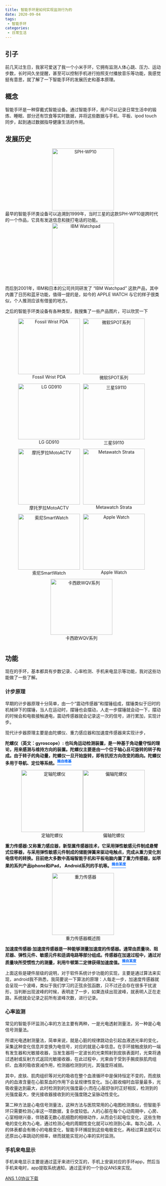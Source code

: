 ```yaml
---
title: 智能手环是如何实现监测行为的
date: 2020-09-04
tags:
 - 智能手环
categories: 
 - 日常生活
---
```


## 引子

前几天过生日，我家可爱送了我一个小米手环，它拥有监测人体心跳、压力、运动步数，长时间久坐提醒，甚至可以控制手机进行拍照支付播放音乐等功能，我感觉挺有意思，就了解了一下智能手环的发展历史和基本原理。

## 概念

智能手环是一种穿戴式智能设备。通过智能手环，用户可以记录日常生活中的锻炼、睡眠、部分还有饮食等实时数据，并将这些数据与手机、平板、ipod touch同步，起到通过数据指导健康生活的作用。 

## 发展历史

<div style="text-align:center"><img src="../../.vuepress/public/img/090401/01.png" alt="SPH-WP10" width="200px" height="200px"></div>
最早的智能手环类设备可以追溯到1999年，当时三星的这款SPH-WP10是跨时代的一个作品，它具有发送信息和拨打电话的功能。

<div style="text-align:center"><img src="../../.vuepress/public/img/090401/02.png" alt="IBM Watchpad" width="200px" height="200px"></div>
而后到2001年，IBM和日本的公司共同研发了 “IBM Watchpad” 这款产品，其中内置了日历和蓝牙功能，值得一提的是，如今的 APPLE WATCH 与它的样子很类似，个人推测应该有借鉴的地方。

之后的智能手环类设备有各种类型，我搜集了一些产品图片，可以欣赏一下
<div style="display:flex;justify-content:center;align-items:center;flex-wrap:wrap;">
    <div style="margin:0 10px 10px 0;width:200px;height:200px;text-align:center;">
        <img src="../../.vuepress/public/img/090401/03.png" alt="Fossil Wrist PDA" width="200px" height="180px">
        <span>Fossil Wrist PDA</span>
    </div>
    <div style="margin:0 10px 10px 0;width:200px;height:200px;text-align:center;">
        <img src="../../.vuepress/public/img/090401/04.png" alt="微软SPOT系列" width="200px" height="180px">
        <span>微软SPOT系列</span>
    </div>
    <div style="margin:0 10px 10px 0;width:200px;height:200px;text-align:center;">
        <img src="../../.vuepress/public/img/090401/05.png" alt="LG GD910" width="200px" height="180px">
        <span>LG GD910</span>
    </div>
    <div style="margin:0 10px 10px 0;width:200px;height:200px;text-align:center;">
        <img src="../../.vuepress/public/img/090401/06.png" alt="三星S9110" width="200px" height="180px">
        <span>三星S9110</span>
    </div>
    <div style="margin:0 10px 10px 0;width:200px;height:200px;text-align:center;">
        <img src="../../.vuepress/public/img/090401/07.png" alt="摩托罗拉MotoACTV" width="200px" height="180px">
        <span>摩托罗拉MotoACTV</span>
    </div>
    <div style="margin:0 10px 10px 0;width:200px;height:200px;text-align:center;">
        <img src="../../.vuepress/public/img/090401/08.png" alt="Metawatch Strata" width="200px" height="180px">
        <span>Metawatch Strata</span>
    </div>
    <div style="margin:0 10px 10px 0;width:200px;height:200px;text-align:center;">
        <img src="../../.vuepress/public/img/090401/09.png" alt="索尼SmartWatch" width="200px" height="180px">
        <span>索尼SmartWatch</span>
    </div>
    <div style="margin:0 10px 10px 0;width:200px;height:200px;text-align:center;">
        <img src="../../.vuepress/public/img/090401/10.png" alt="Apple Watch" width="200px" height="180px">
        <span>Apple Watch</span>
    </div>
    <div style="margin:0 10px 10px 0;width:200px;height:200px;text-align:center;">
        <img src="../../.vuepress/public/img/090401/11.png" alt="卡西欧WQV系列" width="200px" height="180px">
        <span>卡西欧WQV系列</span>
    </div>
</div>

## 功能

现在的手环，基本都具有步数记录、心率检测、手机来电显示等功能，我对这些功能做了一些了解。

### 计步原理

早期的计步器原理十分简单，由一个“震动传感器”和摆锤组成，摆锤类似于旧时的机械钟下的摆锤，当人在运动时，摆锤也会摆动，人走一步摆锤就会动一下，摆动的时候会和电极接触通电，震动传感器就会记录这一次的信号，进行累加，实现计步。

现代计步器原理主要是由陀螺仪、重力感应器和加速度传感器来实现计步，

**陀螺仪（英文：gyroscope）: 也叫角运动检测装置，是一种基于角动量守恒的理论，用来感测与维持方向的装置。陀螺仪主要是由一个位于轴心且可旋转的转子构成。由于转子的角动量，陀螺仪一旦开始旋转，即有抗拒方向改变的趋向。陀螺仪多用于导航、定位等系统。<a style="color:#0066FF" href="https://zh.wikipedia.org/wiki/%E9%99%80%E8%9E%BA%E5%84%80" target="blank"><sup>摘自维基</sup></a>**
<div style="display:flex;justify-content:center;align-items:center;flex-wrap:wrap;">
    <div style="width:200px;text-align:center;">
        <img src="../../.vuepress/public/img/090401/12.gif" alt="定轴陀螺仪" width="200px" height="200px">
        <span>定轴陀螺仪</span>
    </div>
    <div style="width:200px;text-align:center;">
        <img src="../../.vuepress/public/img/090401/13.gif" alt="偏轴陀螺仪"
        width="200px" height="200px">
        <span>偏轴陀螺仪</span>
    </div>
</div>

**重力传感器:又称重力感应器，新型属传感器技术，它采用弹性敏感元件制成悬臂式位移器，与采用弹性敏感元件制成的储能弹簧来驱动电触点，完成从重力变化到电信号的转换。目前绝大多数中高端智能手机和平板电脑内置了重力传感器，如苹果的系列产品iphone和iPad， Android系列的手机等。<a style="color:#0066FF" href="https://baike.baidu.com/item/%E9%87%8D%E5%8A%9B%E6%84%9F%E5%BA%94%E5%99%A8" target="blank"><sup>摘自某度</sup></a>**
<div style="margin:0 auto;width:200px;text-align:center;">
    <img src="../../.vuepress/public/img/090401/14.jpg" alt="重力传感器" width="200px" height="200px">
    <span>重力传感器概述图</span>
</div>

**加速度传感器:加速度传感器是一种能够测量加速度的传感器。通常由质量块、阻尼器、弹性元件、敏感元件和适调电路等部分组成。传感器在加速过程中，通过对质量块所受惯性力的测量，利用牛顿第二定律获得加速度值。<a style="color:#0066FF" href="https://baike.baidu.com/item/%E5%8A%A0%E9%80%9F%E5%BA%A6%E4%BC%A0%E6%84%9F%E5%99%A8" target="blank"><sup>摘自某度</sup></a>**

上面这些是硬件层级的说明，对于软件系统计步功能的实现，主要是通过算法来实现，android我不熟悉，我简要说一下算法的原理：人每走一步，加速度传感器就会呈现一个波峰，类似于我们学习的正弦余弦函数，只不过还会存在很多干扰波形，当判断出现波峰的时候，表明走了一步，如果连续出现波峰，就表明人正在走路，系统就会记录之前所有波峰次数，进行记录。

### 心率监测

常见的智能手环监测心率的方法主要有两种，一是光电透射测量法，另一种是心电信号测量法。

所谓光电透射测量法，简单来说，就是心脏的规律跳动会引起血液透光率的变化，采集这种变化信息并变换为电信号，对应的就是心率信息。在手环接触皮肤的一端有发生器和光敏接收器，当发生器将一定波长的光束照射到皮肤表面时，光束将通过透射或反射方式返回光敏接收器，在此过程中，光束由于受到手腕皮肤肌肉组织、血液的吸收衰减作用，检测器检测到的光，其强度将减弱。

其中，皮肤、肌肉组织等对光的吸收在整个血液循环中是保持恒定不变的，而皮肤内的血液含量在心脏泵血的作用下会呈规律性变化。当心脏收缩时血容量最多，光吸收量达到最大，此时检测到的光强度最小;而在心脏舒张时正好相反，检测到的光强度最大，使光接收器接收到的光强度随之呈脉动性变化。

第二种方法是心电信号测量法，这种方法与医院常用的心电图检测类似，但智能手环只需要检测心率这一项数据，复杂度较低。人的心脏在每个心动周期中，心房、心室相继兴奋，伴随着无数心肌细胞的相继动作，从而会引起电位变化，这些生物电的变化称为心电，通过检测心电的周期性变化就可以检测到心率。每次心跳，人的体表都会有微小的电极变化，智能手环捕捉到这些电极变化，再经过算法就可以还原出心率跳动的频率，继而就能实现对心率的实时监测。

### 手机来电显示

手机来电显示主要是通过蓝牙来进行交互的，手机上安装对应的手环app，然后当手机来电时，app提取系统通知，通过蓝牙的一个协议ANS来实现。

<div>
    <a href="https://www.bluetooth.org/docman/handlers/downloaddoc.ashx?doc_id=242287" download="ANS 1.0协议">ANS 1.0协议下载</a>
</div>